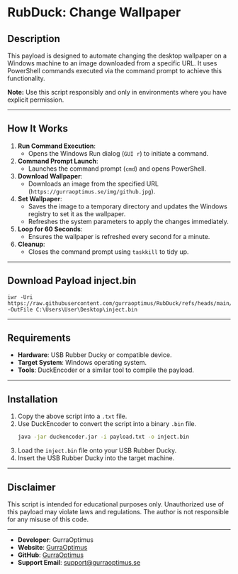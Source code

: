 # RubDuck: Change Wallpaper 

## Description
This payload is designed to automate changing the desktop wallpaper on a Windows machine to an image downloaded from a specific URL. It uses PowerShell commands executed via the command prompt to achieve this functionality.

**Note:** Use this script responsibly and only in environments where you have explicit permission.

---

## How It Works
1. **Run Command Execution**:
   - Opens the Windows Run dialog (`GUI r`) to initiate a command.
2. **Command Prompt Launch**:
   - Launches the command prompt (`cmd`) and opens PowerShell.
3. **Download Wallpaper**:
   - Downloads an image from the specified URL (`https://gurraoptimus.se/img/github.jpg`).
4. **Set Wallpaper**:
   - Saves the image to a temporary directory and updates the Windows registry to set it as the wallpaper.
   - Refreshes the system parameters to apply the changes immediately.
5. **Loop for 60 Seconds**:
   - Ensures the wallpaper is refreshed every second for a minute.
6. **Cleanup**:
   - Closes the command prompt using `taskkill` to tidy up.

---

## Download Payload inject.bin
```vbscript
iwr -Uri https://raw.githubusercontent.com/gurraoptimus/RubDuck/refs/heads/main/inject.bin -OutFile C:\Users\User\Desktop\inject.bin
```

---

## Requirements
- **Hardware**: USB Rubber Ducky or compatible device.
- **Target System**: Windows operating system.
- **Tools**: DuckEncoder or a similar tool to compile the payload.

---

## Installation
1. Copy the above script into a `.txt` file.
2. Use DuckEncoder to convert the script into a binary `.bin` file.
   ```bash
   java -jar duckencoder.jar -i payload.txt -o inject.bin
   ```
3. Load the `inject.bin` file onto your USB Rubber Ducky.
4. Insert the USB Rubber Ducky into the target machine.

---

## Disclaimer
This script is intended for educational purposes only. Unauthorized use of this payload may violate laws and regulations. The author is not responsible for any misuse of this code.

---
- **Developer**: GurraOptimus
- **Website**: [GurraOptimus](https://www.gurraoptimus.se)
- **GitHub**: [GurraOptimus](https://github.com/gurraoptimus/)
- **Support Email**: support@gurraoptimus.se
